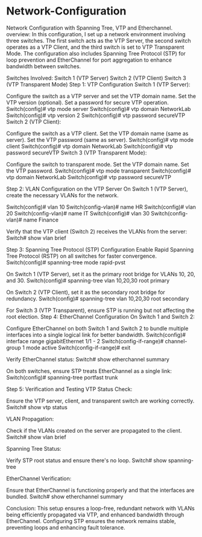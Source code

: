 # Network-Configuration
Network Configuration with Spanning Tree, VTP and Etherchannel.
overview: 
In this configuration, I set up a network environment involving three switches. The first switch acts as the VTP Server, the second switch operates as a VTP Client, and the third switch is set to VTP Transparent Mode. The configuration also includes Spanning Tree Protocol (STP) for loop prevention and EtherChannel for port aggregation to enhance bandwidth between switches.

Switches Involved:
Switch 1 (VTP Server)
Switch 2 (VTP Client)
Switch 3 (VTP Transparent Mode)
Step 1: VTP Configuration
Switch 1 (VTP Server):

Configure the switch as a VTP server and set the VTP domain name.
Set the VTP version (optional).
Set a password for secure VTP operation. 
Switch(config)# vtp mode server
Switch(config)# vtp domain NetworkLab
Switch(config)# vtp version 2
Switch(config)# vtp password secureVTP
Switch 2 (VTP Client):

Configure the switch as a VTP client.
Set the VTP domain name (same as server).
Set the VTP password (same as server).
Switch(config)# vtp mode client
Switch(config)# vtp domain NetworkLab
Switch(config)# vtp password secureVTP
Switch 3 (VTP Transparent Mode):

Configure the switch to transparent mode.
Set the VTP domain name.
Set the VTP password.
Switch(config)# vtp mode transparent
Switch(config)# vtp domain NetworkLab
Switch(config)# vtp password secureVTP

Step 2: VLAN Configuration on the VTP Server
On Switch 1 (VTP Server), create the necessary VLANs for the network.

Switch(config)# vlan 10
Switch(config-vlan)# name HR
Switch(config)# vlan 20
Switch(config-vlan)# name IT
Switch(config)# vlan 30
Switch(config-vlan)# name Finance

Verify that the VTP client (Switch 2) receives the VLANs from the server:
Switch# show vlan brief

Step 3: Spanning Tree Protocol (STP) Configuration
Enable Rapid Spanning Tree Protocol (RSTP) on all switches for faster convergence.
Switch(config)# spanning-tree mode rapid-pvst

On Switch 1 (VTP Server), set it as the primary root bridge for VLANs 10, 20, and 30.
Switch(config)# spanning-tree vlan 10,20,30 root primary

On Switch 2 (VTP Client), set it as the secondary root bridge for redundancy.
Switch(config)# spanning-tree vlan 10,20,30 root secondary

For Switch 3 (VTP Transparent), ensure STP is running but not affecting the root election.
Step 4: EtherChannel Configuration
On Switch 1 and Switch 2:

Configure EtherChannel on both Switch 1 and Switch 2 to bundle multiple interfaces into a single logical link for better bandwidth.
Switch(config)# interface range gigabitEthernet 1/1 - 2
Switch(config-if-range)# channel-group 1 mode active
Switch(config-if-range)# exit

Verify EtherChannel status:
Switch# show etherchannel summary

On both switches, ensure STP treats EtherChannel as a single link:
Switch(config)# spanning-tree portfast trunk

Step 5: Verification and Testing
VTP Status Check:

Ensure the VTP server, client, and transparent switch are working correctly.
Switch# show vtp status

VLAN Propagation:

Check if the VLANs created on the server are propagated to the client.
Switch# show vlan brief

Spanning Tree Status:

Verify STP root status and ensure there's no loop.
Switch# show spanning-tree

EtherChannel Verification:

Ensure that EtherChannel is functioning properly and that the interfaces are bundled.
Switch# show etherchannel summary



Conclusion:
This setup ensures a loop-free, redundant network with VLANs being efficiently propagated via VTP, and enhanced bandwidth through EtherChannel. Configuring STP ensures the network remains stable, preventing loops and enhancing fault tolerance.

